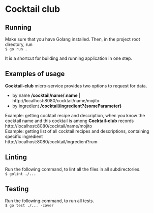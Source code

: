 # Cocktail club
## Running
Make sure that you have Golang installed. Then, in the project root directory, run<br>
``$ go run .``

It is a shortcut for building and running application in one step. 
## Examples of usage
**Cocktail-club** micro-service provides two options to request for data.
- by name **/cocktail/name/:name** | http://localhost:8080/cocktail/name/mojito
- by ingredient **/cocktail/ingredient?{someParameter}**

Example: getting cocktail recipe and description, when you know the cocktail name and this cocktail is among **Cocktail-club** records<br>
http://localhost:8080/cocktail/name/mojito<br>
Example: getting list of all cocktail recipes and descriptions, containing specific ingredient<br>
http://localhost:8080/cocktail/ingredient?rum
## Linting
Run the following command, to lint all the files in all subdirectories.<br>
``$ golint ./...``
## Testing
Run the following command, to run all tests.<br>
``$ go test ./... -cover ``
